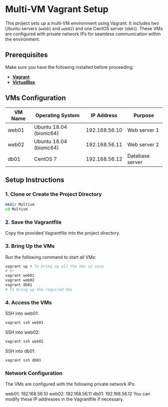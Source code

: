 # Multi-VM Vagrant Setup

This project sets up a multi-VM environment using Vagrant. It includes two Ubuntu servers (`web01` and `web02`) and one CentOS server (`db01`). These VMs are configured with private network IPs for seamless communication within the environment.

## Prerequisites

Make sure you have the following installed before proceeding:

- **[Vagrant](https://www.vagrantup.com/downloads)**
- **[VirtualBox](https://www.virtualbox.org/)**

## VMs Configuration

| VM Name | Operating System        | IP Address      | Purpose         |
|---------|-------------------------|-----------------|-----------------|
| web01   | Ubuntu 18.04 (bionic64) | 192.168.56.10   | Web server 1    |
| web02   | Ubuntu 18.04 (bionic64) | 192.168.56.11   | Web server 2    |
| db01    | CentOS 7                | 192.168.56.12   | Database server |

## Setup Instructions

### 1. Clone or Create the Project Directory

```bash
mkdir Multivm
cd Multivm
```

### 2. Save the Vagrantfile
Copy the provided Vagrantfile into the project directory.

### 3. Bring Up the VMs
Run the following command to start all VMs:

```bash
vagrant up # To bring up all the Vms at once
# or
vagrant web01
vagrant web02
vagrant db01
# To bring up the required Vms
```
### 4. Access the VMs
SSH into web01:
```bash
vagrant ssh web01
```
SSH into web02:
```bash
vagrant ssh web02
```
SSH into db01:
```bash
vagrant ssh db01
```

### Network Configuration
The VMs are configured with the following private network IPs:

web01: 192.168.56.10
web02: 192.168.56.11
db01: 192.168.56.12
You can modify these IP addresses in the Vagrantfile if necessary.
